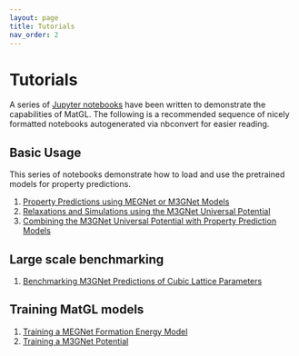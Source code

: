```yaml
---
layout: page
title: Tutorials
nav_order: 2
---
```


# Tutorials

A series of [Jupyter notebooks][jupyternb] have been written to demonstrate the capabilities of MatGL. The following 
is a recommended sequence of nicely formatted notebooks autogenerated via nbconvert for easier reading.

## Basic Usage

This series of notebooks demonstrate how to load and use the pretrained models for property predictions.
 
1. [Property Predictions using MEGNet or M3GNet Models](tutorials%2FProperty%20Predictions%20using%20MEGNet%20or%20M3GNet%20Models.html)
2. [Relaxations and Simulations using the M3GNet Universal Potential](tutorials%2FRelaxations%20and%20Simulations%20using%20the%20M3GNet%20Universal%20Potential.html)
3. [Combining the M3GNet Universal Potential with Property Prediction Models](tutorials%2FCombining%20the%20M3GNet%20Universal%20Potential%20with%20Property%20Prediction%20Models.html)

## Large scale benchmarking

1. [Benchmarking M3GNet Predictions of Cubic Lattice Parameters](tutorials%2FBenchmarking%20M3GNet%20Predictions%20of%20Cubic%20Lattice%20Parameters.html)

## Training MatGL models

1. [Training a MEGNet Formation Energy Model](tutorials%2FTraining%20a%20MEGNet%20Formation%20Energy%20Model%20with%20PyTorch%20Lightning.html)
2. [Training a M3GNet Potential](tutorials%2FTraining%20a%20M3GNet%20Potential%20with%20PyTorch%20Lightning.html)

[jupyternb]: https://github.com/materialsvirtuallab/matgl/tree/main/examples "Jupyter notebooks"
